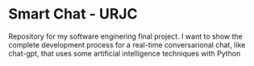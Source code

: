 # Smart Chat - URJC
Repository for my software enginering final project. I want to show the complete development process for a real-time conversarional chat, like chat-gpt, that uses some artificial intelligence techniques with Python
